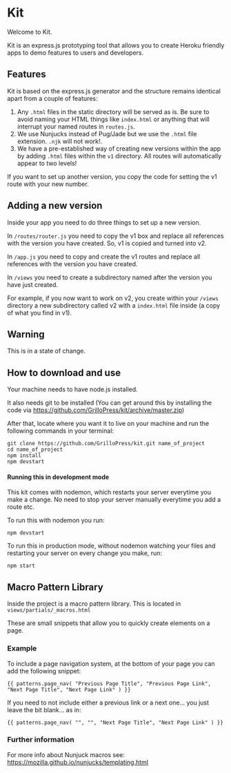 # Kit

Welcome to Kit. 

Kit is an express.js prototyping tool that allows you to create Heroku friendly apps to demo features to users and developers.

## Features

Kit is based on the express.js generator and the structure remains identical apart from a couple of features:

1. Any ```.html``` files in the static directory will be served as is. Be sure to avoid naming your HTML things like ```index.html``` or anything that will interrupt your named routes in ```routes.js```.
2. We use Nunjucks instead of Pug/Jade but we use the ```.html``` file extension. ```.njk``` will not work!.
3. We have a pre-established way of creating new versions within the app by adding ```.html``` files within the ```v1``` directory. All routes will automatically appear to two levels!

If you want to set up another version, you copy the code for setting the v1 route with your new number.

## Adding a new version

Inside your app you need to do three things to set up a new version.

In ```/routes/router.js``` you need to copy the v1 box and replace all references with the version you have created. So, v1 is copied and turned into v2.

In ```/app.js``` you need to copy and create the v1 routes and replace all references with the version you have created.

In ```/views``` you need to create a subdirectory named after the version you have just created.

For example, if you now want to work on v2, you create within your ```/views``` directory a new subdirectory called v2 with a ```index.html``` file inside (a copy of what you find in v1).

## Warning

This is in a state of change. 

## How to download and use

Your machine needs to have node.js installed. 

It also needs git to be installed (You can get around this by installing the code via https://github.com/GrilloPress/kit/archive/master.zip)

After that, locate where you want it to live on your machine and run the following commands in your terminal:

```
git clone https://github.com/GrilloPress/kit.git name_of_project
cd name_of_project
npm install
npm devstart
```

#### Running this in development mode

This kit comes with nodemon, which restarts your server everytime you make a change. No need to stop your server manually everytime you add a route etc.

To run this with nodemon you run:

```
npm devstart
```

To run this in production mode, without nodemon watching your files and restarting your server on every change you make, run:

```
npm start 
```

## Macro Pattern Library

Inside the project is a macro pattern library. This is located in ```views/partials/_macros.html```

These are small snippets that allow you to quickly create elements on a page.

### Example

To include a page navigation system, at the bottom of your page you can add the following snippet:

```
{{ patterns.page_nav( "Previous Page Title", "Previous Page Link", "Next Page Title", "Next Page Link" ) }}
```

If you need to not include either a previous link or a next one... you just leave the bit blank... as in:

```
{{ patterns.page_nav( "", "", "Next Page Title", "Next Page Link" ) }}
```

### Further information

For more info about Nunjuck macros see: https://mozilla.github.io/nunjucks/templating.html